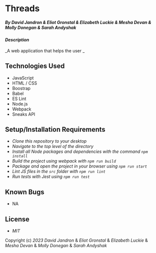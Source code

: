 # Threads

##### By _David Jandron_ & _Eliot Gronstal_ & _Elizabeth Luckie_ & _Mesha Devan_ & _Molly Donegan_ & _Sarah Andyshak_

#### _Description_

_A web application that helps the user _

## Technologies Used

* JavaScript
* HTML / CSS
* Boostrap
* Babel
* ES Lint
* Node.js
* Webpack
* Sneaks API


## Setup/Installation Requirements

* _Clone this repository to your desktop_
* _Navigate to the top level of the directory_
* _Install all Node packages and dependencies with the command ``npm install``_
* _Build the project using webpack with ``npm run build``_
* _Package and open the project in your browser using ``npm run start``_
* _Lint JS files in the ``src`` folder with ``npm run lint``_
* _Run tests with Jest using ``npm run test``_

## Known Bugs

* NA

## License

* _MIT_

Copyright (c) _2023_  _David Jandron_ & _Eliot Gronstal_ & _Elizabeth Luckie_ & _Mesha Devan_ & _Molly Donegan_ & _Sarah Andyshak_

